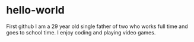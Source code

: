 # hello-world
First github
I am a 29 year old single father of two who works full time and goes to school time. I enjoy coding and playing video games.
